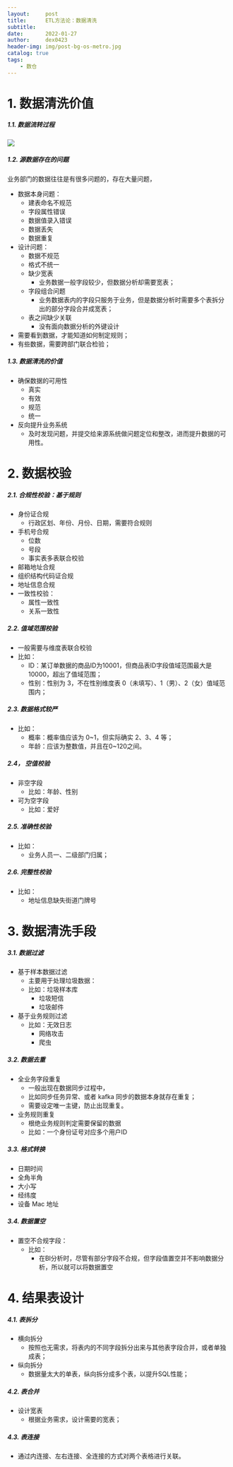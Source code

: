 ```yaml
---
layout:     post
title:      ETL方法论：数据清洗
subtitle:   
date:       2022-01-27
author:     dex0423
header-img: img/post-bg-os-metro.jpg
catalog: true
tags:
    - 数仓
---
```



# 1. 数据清洗价值

##### 1.1. 数据流转过程

![]({{site.baseurl}}/img-post/etl-6-1.png)

##### 1.2. 源数据存在的问题

业务部门的数据往往是有很多问题的，存在大量问题，

- 数据本身问题：
  - 建表命名不规范
  - 字段属性错误
  - 数据值录入错误
  - 数据丢失
  - 数据重复
- 设计问题：
  - 数据不规范
  - 格式不统一
  - 缺少宽表
    - 业务数据一般字段较少，但数据分析却需要宽表；
  - 字段组合问题
    - 业务数据表内的字段只服务于业务，但是数据分析时需要多个表拆分出的部分字段合并成宽表；
  - 表之间缺少关联
    - 没有面向数据分析的外键设计
- 需要看到数据，才能知道如何制定规则；
- 有些数据，需要跨部门联合检验；

##### 1.3. 数据清洗的价值

- 确保数据的可用性
  - 真实
  - 有效
  - 规范
  - 统一
- 反向提升业务系统
  - 及时发现问题，并提交给来源系统做问题定位和整改，进而提升数据的可用性。

# 2. 数据校验

##### 2.1. 合规性校验：基于规则
- 身份证合规
  - 行政区划、年份、月份、日期，需要符合规则
- 手机号合规
  - 位数
  - 号段
  - 事实表多表联合校验
- 邮箱地址合规
- 组织结构代码证合规
- 地址信息合规
- 一致性校验：
  - 属性一致性
  - 关系一致性

##### 2.2. 值域范围校验
  - 一般需要与维度表联合校验
  - 比如：
    - ID：某订单数据的商品ID为10001，但商品表ID字段值域范围最大是10000，超出了值域范围；
    - 性别：性别为 3，不在性别维度表 0（未填写）、1（男）、2（女）值域范围内；

##### 2.3. 数据格式较严
  - 比如：
    - 概率：概率值应该为 0~1，但实际确实 2、3、4 等；
    - 年龄：应该为整数值，并且在0~120之间。

##### 2.4， 空值校验
  - 非空字段
    - 比如：年龄、性别
  - 可为空字段
    - 比如：爱好

##### 2.5. 准确性校验
  - 比如：
    - 业务人员一、二级部门归属；

##### 2.6. 完整性校验
  - 比如：
    - 地址信息缺失街道门牌号

# 3. 数据清洗手段

##### 3.1. 数据过滤

- 基于样本数据过滤
  - 主要用于处理垃圾数据：
  - 比如：垃圾样本库
    - 垃圾短信
    - 垃圾邮件
- 基于业务规则过滤
  - 比如：无效日志
    - 网络攻击
    - 爬虫

##### 3.2. 数据去重

- 全业务字段重复
  - 一般出现在数据同步过程中，
  - 比如同步任务异常、或者 kafka 同步的数据本身就存在重复；
  - 需要设定唯一主键，防止出现重复。
- 业务规则重复
  - 根绝业务规则判定需要保留的数据
  - 比如：一个身份证号对应多个用户ID

##### 3.3. 格式转换

- 日期时间
- 全角半角
- 大小写
- 经纬度
- 设备 Mac 地址

##### 3.4. 数据置空
- 置空不合规字段：
  - 比如：
    - 在BI分析时，尽管有部分字段不合规，但字段值置空并不影响数据分析，所以就可以将数据置空

# 4. 结果表设计

##### 4.1. 表拆分

- 横向拆分
  - 按照也无需求，将表内的不同字段拆分出来与其他表字段合并，或者单独成表；
- 纵向拆分
  - 数据量太大的单表，纵向拆分成多个表，以提升SQL性能；

##### 4.2. 表合并

- 设计宽表
  - 根据业务需求，设计需要的宽表；

##### 4.3. 表连接

- 通过内连接、左右连接、全连接的方式对两个表格进行关联。